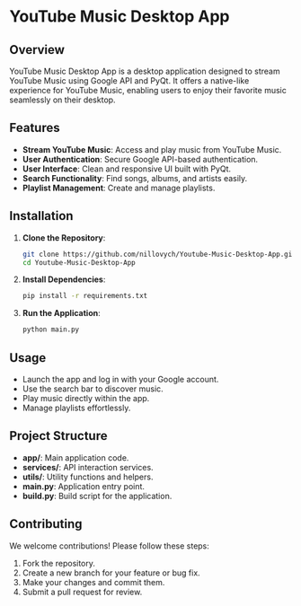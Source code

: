 # YouTube Music Desktop App

## Overview
YouTube Music Desktop App is a desktop application designed to stream YouTube Music using Google API and PyQt. It offers a native-like experience for YouTube Music, enabling users to enjoy their favorite music seamlessly on their desktop.

## Features
- **Stream YouTube Music**: Access and play music from YouTube Music.
- **User Authentication**: Secure Google API-based authentication.
- **User Interface**: Clean and responsive UI built with PyQt.
- **Search Functionality**: Find songs, albums, and artists easily.
- **Playlist Management**: Create and manage playlists.

## Installation

1. **Clone the Repository**:
    ```sh
    git clone https://github.com/nillovych/Youtube-Music-Desktop-App.git
    cd Youtube-Music-Desktop-App
    ```

2. **Install Dependencies**:
    ```sh
    pip install -r requirements.txt
    ```

3. **Run the Application**:
    ```sh
    python main.py
    ```

## Usage
- Launch the app and log in with your Google account.
- Use the search bar to discover music.
- Play music directly within the app.
- Manage playlists effortlessly.

## Project Structure
- **app/**: Main application code.
- **services/**: API interaction services.
- **utils/**: Utility functions and helpers.
- **main.py**: Application entry point.
- **build.py**: Build script for the application.

## Contributing
We welcome contributions! Please follow these steps:
1. Fork the repository.
2. Create a new branch for your feature or bug fix.
3. Make your changes and commit them.
4. Submit a pull request for review.